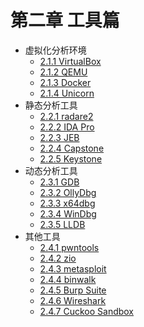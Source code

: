 # 第二章 工具篇

* 虚拟化分析环境
  * [2.1.1 VirtualBox](doc/2.1.1_virtualbox.md)
  * [2.1.2 QEMU](doc/2.1.2_qemu.md)
  * [2.1.3 Docker](doc/2.1.3_docker.md)
  * [2.1.4 Unicorn](doc/2.1.4_unicorn.md)
* 静态分析工具
  * [2.2.1 radare2](2.2.1_radare2.md)
  * [2.2.2 IDA Pro](2.2.2_idapro.md)
  * [2.2.3 JEB](2.2.3_jeb.md)
  * [2.2.4 Capstone](2.2.4_capstone.md)
  * [2.2.5 Keystone](2.2.5_keystone.md)
* 动态分析工具
  * [2.3.1 GDB](2.3.1_gdb.md)
  * [2.3.2 OllyDbg](2.3.2_ollydbg.md)
  * [2.3.3 x64dbg](2.3.3_x64dbg.md)
  * [2.3.4 WinDbg](2.3.4_windbg.md)
  * [2.3.5 LLDB](2.3.5_lldb.md)
* 其他工具
  * [2.4.1 pwntools](2.4.1_pwntools.md)
  * [2.4.2 zio](2.4.2_zio.md)
  * [2.4.3 metasploit](2.4.3_metasploit.md)
  * [2.4.4 binwalk](2.4.4_binwalk.md)
  * [2.4.5 Burp Suite](2.4.5_burpsuite.md)
  * [2.4.6 Wireshark](2.4.6_wireshark.md)
  * [2.4.7 Cuckoo Sandbox](2.4.7_cuckoo.md)
